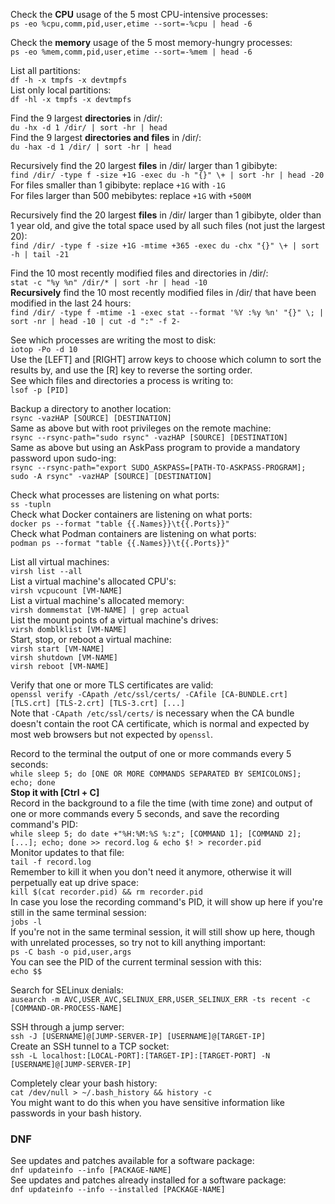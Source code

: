Check the **CPU** usage of the 5 most CPU-intensive processes:<br>
`ps -eo %cpu,comm,pid,user,etime --sort=-%cpu | head -6`

Check the **memory** usage of the 5 most memory-hungry processes:<br>
`ps -eo %mem,comm,pid,user,etime --sort=-%mem | head -6`

List all partitions:<br>
`df -h -x tmpfs -x devtmpfs`<br>
List only local partitions:<br>
`df -hl -x tmpfs -x devtmpfs`

Find the 9 largest **directories** in /dir/:<br>
`du -hx -d 1 /dir/ | sort -hr | head`<br>
Find the 9 largest **directories and files** in /dir/:<br>
`du -hax -d 1 /dir/ | sort -hr | head`

Recursively find the 20 largest **files** in /dir/ larger than 1 gibibyte:<br>
`find /dir/ -type f -size +1G -exec du -h "{}" \+ | sort -hr | head -20`<br>
For files smaller than 1 gibibyte: replace `+1G` with `-1G`<br>
For files larger than 500 mebibytes: replace `+1G` with `+500M`

Recursively find the 20 largest **files** in /dir/ larger than 1 gibibyte, older than 1 year old, and give the total space used by all such files (not just the largest 20):<br>
`find /dir/ -type f -size +1G -mtime +365 -exec du -chx "{}" \+ | sort -h | tail -21`

Find the 10 most recently modified files and directories in /dir/:<br>
`stat -c "%y %n" /dir/* | sort -hr | head -10`<br>
**Recursively** find the 10 most recently modified files in /dir/ that have been modified in the last 24 hours:<br>
`find /dir/ -type f -mtime -1 -exec stat --format '%Y :%y %n' "{}" \; | sort -nr | head -10 | cut -d ":" -f 2-`

See which processes are writing the most to disk:<br>
`iotop -Po -d 10`<br>
Use the [LEFT] and [RIGHT] arrow keys to choose which column to sort the results by, and use the [R] key to reverse the sorting order.<br>
See which files and directories a process is writing to:<br>
`lsof -p [PID]`

Backup a directory to another location:<br>
`rsync -vazHAP [SOURCE] [DESTINATION]`<br>
Same as above but with root privileges on the remote machine:<br>
`rsync --rsync-path="sudo rsync" -vazHAP [SOURCE] [DESTINATION]`<br>
Same as above but using an AskPass program to provide a mandatory password upon sudo-ing:<br>
`rsync --rsync-path="export SUDO_ASKPASS=[PATH-TO-ASKPASS-PROGRAM]; sudo -A rsync" -vazHAP [SOURCE] [DESTINATION]`

Check what processes are listening on what ports:<br>
`ss -tupln`<br>
Check what Docker containers are listening on what ports:<br>
`docker ps --format "table {{.Names}}\t{{.Ports}}"`<br>
Check what Podman containers are listening on what ports:<br>
`podman ps --format "table {{.Names}}\t{{.Ports}}"`

List all virtual machines:<br>
`virsh list --all`<br>
List a virtual machine's allocated CPU's:<br>
`virsh vcpucount [VM-NAME]`<br>
List a virtual machine's allocated memory:<br>
`virsh dommemstat [VM-NAME] | grep actual`<br>
List the mount points of a virtual machine's drives:<br>
`virsh domblklist [VM-NAME]`<br>
Start, stop, or reboot a virtual machine:<br>
`virsh start [VM-NAME]`<br>
`virsh shutdown [VM-NAME]`<br>
`virsh reboot [VM-NAME]`

Verify that one or more TLS certificates are valid:<br>
`openssl verify -CApath /etc/ssl/certs/ -CAfile [CA-BUNDLE.crt] [TLS.crt] [TLS-2.crt] [TLS-3.crt] [...]`<br>
Note that `-CApath /etc/ssl/certs/` is necessary when the CA bundle doesn't contain the root CA certificate, which is normal and expected by most web browsers but not expected by `openssl`.

Record to the terminal the output of one or more commands every 5 seconds:<br>
`while sleep 5; do [ONE OR MORE COMMANDS SEPARATED BY SEMICOLONS]; echo; done`<br>
**Stop it with [Ctrl + C]**<br>
Record in the background to a file the time (with time zone) and output of one or more commands every 5 seconds, and save the recording command's PID:<br>
`while sleep 5; do date +"%H:%M:%S %:z"; [COMMAND 1]; [COMMAND 2]; [...]; echo; done >> record.log & echo $! > recorder.pid`<br>
Monitor updates to that file:<br>
`tail -f record.log`<br>
Remember to kill it when you don't need it anymore, otherwise it will perpetually eat up drive space:<br>
`kill $(cat recorder.pid) && rm recorder.pid`<br>
In case you lose the recording command's PID, it will show up here if you're still in the same terminal session:<br>
`jobs -l`<br>
If you're not in the same terminal session, it will still show up here, though with unrelated processes, so try not to kill anything important:<br>
`ps -C bash -o pid,user,args`<br>
You can see the PID of the current terminal session with this:<br>
`echo $$`

Search for SELinux denials:<br>
`ausearch -m AVC,USER_AVC,SELINUX_ERR,USER_SELINUX_ERR -ts recent -c [COMMAND-OR-PROCESS-NAME]`

SSH through a jump server:<br>
`ssh -J [USERNAME]@[JUMP-SERVER-IP] [USERNAME]@[TARGET-IP]`<br>
Create an SSH tunnel to a TCP socket:<br>
`ssh -L localhost:[LOCAL-PORT]:[TARGET-IP]:[TARGET-PORT] -N [USERNAME]@[JUMP-SERVER-IP]`

Completely clear your bash history:<br>
`cat /dev/null > ~/.bash_history && history -c`<br>
You might want to do this when you have sensitive information like passwords in your bash history.

### DNF

See updates and patches available for a software package:<br>
`dnf updateinfo --info [PACKAGE-NAME]`<br>
See updates and patches already installed for a software package:<br>
`dnf updateinfo --info --installed [PACKAGE-NAME]`

